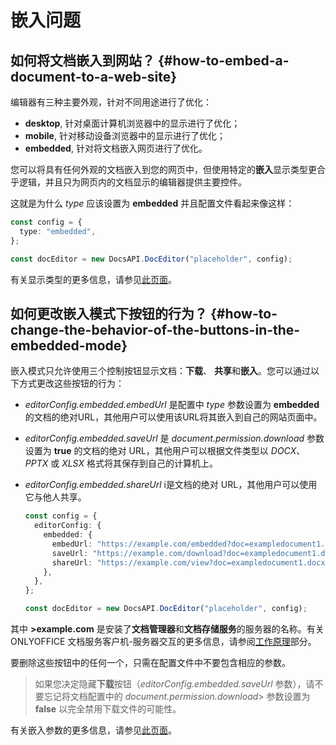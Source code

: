 ﻿---
sidebar_position: -9
---

# 嵌入问题

## 如何将文档嵌入到网站？ {#how-to-embed-a-document-to-a-web-site}

编辑器有三种主要外观，针对不同用途进行了优化：

- **desktop**, 针对桌面计算机浏览器中的显示进行了优化；
- **mobile**, 针对移动设备浏览器中的显示进行了优化；
- **embedded**, 针对将文档嵌入网页进行了优化。

您可以将具有任何外观的文档嵌入到您的网页中，但使用特定的**嵌入**显示类型更合乎逻辑，并且只为网页内的文档显示的编辑器提供主要控件。

这就是为什么 *type* 应该设置为 **embedded** 并且配置文件看起来像这样：

  ``` ts
  const config = {
    type: "embedded",
  };

  const docEditor = new DocsAPI.DocEditor("placeholder", config);
  ```

有关显示类型的更多信息，请参见[此页面](../../usage-api/config/config.md#type)。

## 如何更改嵌入模式下按钮的行为？ {#how-to-change-the-behavior-of-the-buttons-in-the-embedded-mode}

嵌入模式只允许使用三个控制按钮显示文档：**下载**、 **共享**和**嵌入**。您可以通过以下方式更改这些按钮的行为：

- *editorConfig.embedded.embedUrl* 是配置中 *type* 参数设置为 **embedded** 的文档的绝对URL，其他用户可以使用该URL将其嵌入到自己的网站页面中。

- *editorConfig.embedded.saveUrl* 是 *document.permission.download* 参数设置为 **true** 的文档的绝对 URL，其他用户可以根据文件类型以 *DOCX*、*PPTX* 或 *XLSX* 格式将其保存到自己的计算机上。

- *editorConfig.embedded.shareUrl* i是文档的绝对 URL，其他用户可以使用它与他人共享。

  ``` ts
  const config = {
    editorConfig: {
      embedded: {
        embedUrl: "https://example.com/embedded?doc=exampledocument1.docx",
        saveUrl: "https://example.com/download?doc=exampledocument1.docx",
        shareUrl: "https://example.com/view?doc=exampledocument1.docx",
      },
    },
  };

  const docEditor = new DocsAPI.DocEditor("placeholder", config);
  ```

其中 **>example.com** 是安装了**文档管理器**和**文档存储服务**的服务器的名称。有关 ONLYOFFICE 文档服务客户机-服务器交互的更多信息，请参阅[工作原理](../../get-started/how-it-works/how-it-works.md)部分。

要删除这些按钮中的任何一个，只需在配置文件中不要包含相应的参数。

> 如果您决定隐藏**下载**按钮（*editorConfig.embedded.saveUrl* 参数），请不要忘记将文档配置中的 *document.permission.download*> 参数设置为 **false** 以完全禁用下载文件的可能性。

有关嵌入参数的更多信息，请参见[此页面](../../usage-api/config/editor/embedded.md)。
